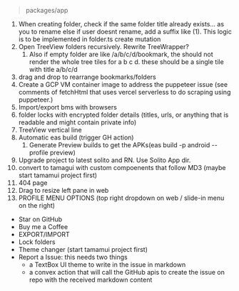 > packages/app
1. When creating folder, check if the same folder title already exists... as you to rename else if user doesnt rename, add a suffix like (1). This logic is to be implemented in folder.ts create mutation
2. Open TreeView folders recursively. Rewrite TreeWrapper?
   1. Also if empty folder are like /a/b/c/d/bookmark, the should not render the whole tree tiles for a b c d. these should be a single tile with title a/b/c/d
3. drag and drop to rearrange bookmarks/folders
4. Create a GCP VM container image to address the puppeteer issue (see comments of fetchHtml that uses vercel serverless to do scraping using puppeteer.)
5. Import/export bms with browsers
6. folder locks with encrypted folder details (titles, urls, or anything that is readable and might contain private info)
7. TreeView vertical line
8. Automatic eas build (trigger GH action) 
   1. Generate Preview builds to get the APKs(eas build -p android --profile preview)
9.  Upgrade project to latest solito and RN. Use Solito App dir.
10. convert to tamagui with custom compoenents that follow MD3 (maybe start tamamui project first)
11. 404 page
12. Drag to resize left pane in web
13. PROFILE MENU OPTIONS (top right dropdown on web / slide-in menu on the right)
- Star on GitHub
- Buy me a Coffee
- EXPORT/IMPORT 
- Lock folders
- Theme changer (start tamamui project first)
- Report a Issue: this needs two things
  - a TextBox UI theme to write in the issue in markdown
  - a convex action that will call the GitHub apis to create the issue on repo with the received markdown content
